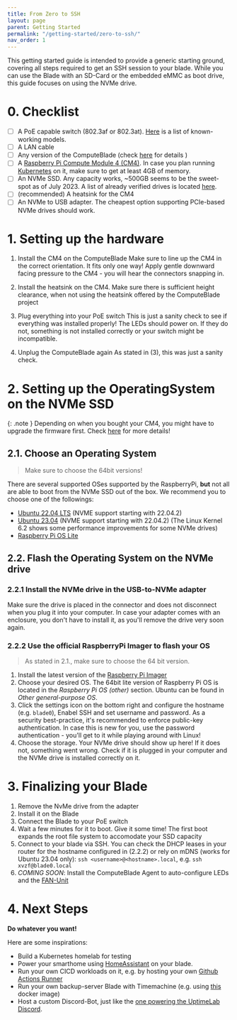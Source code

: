 ```yaml
---
title: From Zero to SSH
layout: page
parent: Getting Started
permalink: "/getting-started/zero-to-ssh/"
nav_order: 1
---
```


This getting started guide is intended to provide a generic starting ground, covering all steps required to get an SSH session to your blade.
While you can use the Blade with an SD-Card or the embedded eMMC as boot drive, this guide focuses on using the NVMe drive.

# 0. Checklist

- [ ] A PoE capable switch (802.3af or 802.3at). [Here](/main-features/ethernet/) is a list of known-working models.
- [ ] A LAN cable
- [ ] Any version of the ComputeBlade (check [here](/) for details )
- [ ] A [Raspberry Pi Compute Module 4 (CM4)](https://www.raspberrypi.com/products/compute-module-4/?variant=raspberry-pi-cm4001000). In case you plan running [Kubernetes](http://kubernetes.io) on it, make sure to get at least 4GB of memory.
- [ ] An NVMe SSD. Any capacity works, ~500GB seems to be the sweet-spot as of July 2023. A list of already verified drives is located [here](/supported-ssds/).
- [ ] (recommended) A heatsink for the CM4
- [ ] An NVMe to USB adapter. The cheapest option supporting PCIe-based NVMe drives should work.

# 1. Setting up the hardware

1. Install the CM4 on the ComputeBlade
Make sure to line up the CM4 in the correct orientation. It fits only one way! Apply gentle downward facing pressure to the CM4 - you will hear the connectors snapping in.


2. Install the heatsink on the CM4.
Make sure there is sufficient height clearance, when not using the heatsink offered by the ComputeBlade project

3. Plug everything into your PoE switch
This is just a sanity check to see if everything was installed properly!
The LEDs should power on. If they do not, something is not installed correctly or your switch might be incompatible.

4. Unplug the ComputeBlade again
As stated in (3), this was just a sanity check.

# 2. Setting up the OperatingSystem on the NVMe SSD

{: .note }
Depending on when you bought your CM4, you might have to upgrade the firmware first. Check [here]() for more details!

## 2.1. Choose an Operating System
> Make sure to choose the 64bit versions!

There are several supported OSes supported by the RaspberryPi, **but** not all are able to boot from the NVMe SSD out of the box.
We recommend you to choose one of the followings:
- [Ubuntu 22.04 LTS](https://ubuntu.com/download/raspberry-pi/thank-you?version=24.04&architecture=server-arm64+raspi) (NVME support starting with 22.04.2)
- [Ubuntu 23.04](https://ubuntu.com/download/raspberry-pi/thank-you?version=23.04&architecture=server-arm64+raspi) (NVME support starting with 22.04.2) (The Linux Kernel 6.2 shows some performance improvements for some NVMe drives)
- [Raspberry Pi OS Lite](https://www.raspberrypi.com/software/)

## 2.2. Flash the Operating System on the NVMe drive

### 2.2.1 Install the NVMe drive in the USB-to-NVMe adapter

Make sure the drive is placed in the connector and does not disconnect when you plug it into your computer.
In case your adapter comes with an enclosure, you don't have to install it, as you'll remove the drive very soon again.


### 2.2.2 Use the official RaspberryPi Imager to flash your OS
> As stated in 2.1., make sure to choose the 64 bit version.

1. Install the latest version of the [Raspberry Pi Imager](https://www.raspberrypi.com/software/)
2. Choose your desired OS. The 64bit lite version of Raspberry Pi OS is located in the *Raspberry Pi OS (other)* section. Ubuntu can be found in *Other general-purpose OS*.
3. Click the settings icon on the bottom right and configure the hostname (e.g. `blade0`), Enabel SSH and set username and password. As a security best-practice, it's recommended to enforce public-key authentication. In case this is new for you, use the password authentication - you'll get to it while playing around with Linux!
4. Choose the storage. Your NVMe drive should show up here! If it does not, something went wrong. Check if it is plugged in your computer and the NVMe drive is installed correctly on it.


# 3. Finalizing your Blade
1. Remove the NvMe drive from the adapter
2. Install it on the Blade
3. Connect the Blade to your PoE switch
4. Wait a few minutes for it to boot. Give it some time! The first boot expands the root file system to accomodate your SSD capacity
5. Connect to your blade via SSH. You can check the DHCP leases in your router for the hostname configured in (2.2.2) or rely on mDNS (works for Ubuntu 23.04 only): `ssh <username>@<hostname>.local`, e.g. `ssh xvzf@blade0.local`
6. *COMING SOON*: Install the ComputeBlade Agent to auto-configure LEDs and the [FAN-Unit](/main-features/fan-unit-connector/)


# 4. Next Steps

**Do whatever you want!**

Here are some inspirations:
- Build a Kubernetes homelab for testing
- Power your smarthome using [HomeAssistant](https://www.home-assistant.io) on your blade.
- Run your own CICD workloads on it, e.g. by hosting your own [Github Actions Runner](https://docs.github.com/en/actions/hosting-your-own-runners)
- Run your own backup-server Blade with Timemachine (e.g. using [this](https://hub.docker.com/r/mbentley/timemachine) docker image)
- Host a custom Discord-Bot, just like the [one powering the UptimeLab Discord](https://github.com/Uptime-Lab/Uptime-Bot).

